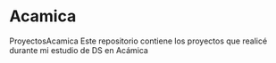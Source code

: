 # Acamica
ProyectosAcamica
Este repositorio contiene los proyectos que realicé durante mi estudio de DS en Acámica
